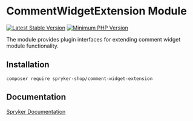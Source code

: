 # CommentWidgetExtension Module
[![Latest Stable Version](https://poser.pugx.org/spryker-shop/comment-widget-extension/v/stable.svg)](https://packagist.org/packages/spryker-shop/comment-widget-extension)
[![Minimum PHP Version](https://img.shields.io/badge/php-%3E%3D%208.1-8892BF.svg)](https://php.net/)

The module provides plugin interfaces for extending comment widget module functionality.

## Installation

```
composer require spryker-shop/comment-widget-extension
```

## Documentation

[Spryker Documentation](https://docs.spryker.com)
